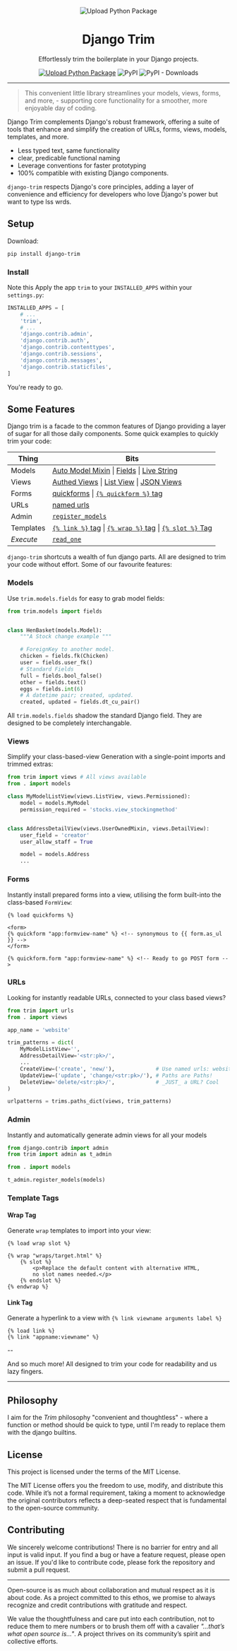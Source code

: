<div align="center">

![Upload Python Package](./docs/logo/django-trim-logo-flat-300.png)

# Django Trim

Effortlessly trim the boilerplate in your Django projects.

[![Upload Python Package](https://github.com/Strangemother/django-trim/actions/workflows/python-publish.yml/badge.svg)](https://github.com/Strangemother/django-trim/actions/workflows/python-publish.yml)
![PyPI](https://img.shields.io/pypi/v/django-trim?label=django-trim)
![PyPI - Downloads](https://img.shields.io/pypi/dm/django-trim)

---

</div>

> This convenient little library streamlines your models, views, forms, and more, - supporting core functionality for a smoother, more enjoyable day of coding.


Django Trim complements Django's robust framework, offering a suite of tools that enhance and simplify the creation of URLs, forms, views, models, templates, and more.

+ Less typed text, same functionality
+ clear, predicable functional naming
+ Leverage conventions for faster prototyping
+ 100% compatible with existing Django components.

`django-trim` respects Django's core principles, adding a layer of convenience and efficiency for developers who love Django's power but want to type lss wrds.


## Setup

Download:

```bash
pip install django-trim
```

### Install

Note this Apply the app `trim` to your `INSTALLED_APPS` within your `settings.py`:

```python
INSTALLED_APPS = [
    # ...
    'trim',
    # ...
    'django.contrib.admin',
    'django.contrib.auth',
    'django.contrib.contenttypes',
    'django.contrib.sessions',
    'django.contrib.messages',
    'django.contrib.staticfiles',
]
```

You're ready to go.


## Some Features

Django trim is a facade to the common features of Django providing a layer of sugar for all those daily components. Some quick examples to quickly trim your code:

| Thing | Bits |
| --- | --- |
| Models    | [Auto Model Mixin](./docs/models/auto_model_mixin.md) \| [Fields](./docs/models/fields.md) \| [Live String](./docs/models/live.md) |
| Views     | [Authed Views](./docs/views/authed-views.md) \| [List View](./docs/views/listviews.md) \| [JSON Views](./docs/views/serialized.md) |
| Forms     | [quickforms](./docs/forms/quickforms.md) \| [`{% quickform %}` tag](./docs/template/tags/quickform.md) |
| URLs      | [named urls](./docs/urls.md)  |
| Admin     | [`register_models`](./docs/admin.md)  |
| Templates | [`{% link %}` tag](./docs/templates/tags/link.md) \| [`{% wrap %}` tag](./docs/templates/tags/wrap.md) \| [`{% slot %}` Tag](./docs/templates/tags/wrap-slots.md) |
| _Execute_ | [`read_one`](./docs/execute.md)

`django-trim` shortcuts a wealth of fun django parts. All are designed to trim your code without effort. Some of our favourite features:

### Models

Use `trim.models.fields` for easy to grab model fields:


```py
from trim.models import fields


class HenBasket(models.Model):
    """A Stock change example """

    # ForeignKey to another model.
    chicken = fields.fk(Chicken)
    user = fields.user_fk()
    # Standard Fields
    full = fields.bool_false()
    other = fields.text()
    eggs = fields.int(6)
    # A datetime pair; created, updated.
    created, updated = fields.dt_cu_pair()
```

All `trim.models.fields` shadow the standard Django field. They are designed to be completely interchangable.


### Views

Simplify your class-based-view Generation with a single-point imports and trimmed extras:

```py
from trim import views # All views available
from . import models

class MyModelListView(views.ListView, views.Permissioned):
    model = models.MyModel
    permission_required = 'stocks.view_stockingmethod'


class AddressDetailView(views.UserOwnedMixin, views.DetailView):
    user_field = 'creator'
    user_allow_staff = True

    model = models.Address
    ...
```

### Forms

Instantly install prepared forms into a view, utilising the form built-into the class-based `FormView`:

```jinja
{% load quickforms %}

<form>
{% quickform "app:formview-name" %} <!-- synonymous to {{ form.as_ul }} -->
</form>

{% quickform.form "app:formview-name" %} <!-- Ready to go POST form -->
```


### URLs

Looking for instantly readable URLs, connected to your class based views?

```py
from trim import urls
from . import views

app_name = 'website'

trim_patterns = dict(
    MyModelListView='',
    AddressDetailView='<str:pk>/',
    ...
    CreateView=('create', 'new/'),             # Use named urls: website:create
    UpdateView=('update', 'change/<str:pk>/'), # Paths are Paths!
    DeleteView='delete/<str:pk>/',             # _JUST_ a URL? Cool
)

urlpatterns = trims.paths_dict(views, trim_patterns)
```


### Admin

Instantly and automatically generate admin views for all your models

```py
from django.contrib import admin
from trim import admin as t_admin

from . import models

t_admin.register_models(models)
```

### Template Tags

#### Wrap Tag

Generate `wrap` templates to import into your view:

```jinja2
{% load wrap slot %}

{% wrap "wraps/target.html" %}
    {% slot %}
        <p>Replace the default content with alternative HTML,
        no slot names needed.</p>
    {% endslot %}
{% endwrap %}
```

#### Link Tag

Generate a hyperlink to a view with `{% link viewname arguments label %}`

```jinja2
{% load link %}
{% link "appname:viewname" %}
```

--

And so much more! All designed to trim your code for readability and us lazy fingers.

---

## Philosophy

I aim for the _Trim_ philosophy "convenient and thoughtless" - where a function or method should be quick to type, until I'm ready to replace them with the django builtins.


## License

This project is licensed under the terms of the MIT License.

The MIT License offers you the freedom to use, modify, and distribute this code. While it’s not a formal requirement, taking a moment to acknowledge the original contributors reflects a deep-seated respect that is fundamental to the open-source community.

## Contributing

We sincerely welcome contributions! There is no barrier for entry and all input is valid input. If you find a bug or have a feature request, please open an issue. If you'd like to contribute code, please fork the repository and submit a pull request.

---

Open-source is as much about collaboration and mutual respect as it is about code. As a project committed to this ethos, we promise to always recognize and credit contributions with gratitude and respect.

We value the thoughtfulness and care put into each contribution, not to reduce them to mere numbers or to brush them off with a cavalier _"...that’s what open source is..."_. A project thrives on its community’s spirit and collective efforts.

